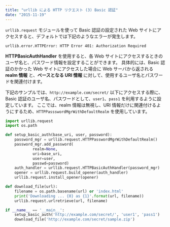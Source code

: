 ```yaml
---
title: "urllib による HTTP リクエスト (3) Basic 認証"
date: "2015-11-19"
---
```


`urllib.request` モジュールを使って Basic 認証の設定された Web サイトにアクセスすると、デフォルトでは下記のようなエラーが発生します。

```
urllib.error.HTTPError: HTTP Error 401: Authorization Required
```

**HTTPBasicAuthHandler** を使用すると、各 Web サイトにアクセスするときのユーザ名と、パスワード情報を設定することができます。
具体的には、Basic 認証のかかった Web サイトにアクセスした場合に Web サーバから返される **realm 情報** と、**ベースとなる URI 情報** に対して、使用するユーザ名とパスワードを関連付けます。

下記のサンプルでは、`http://example.com/secret/` 以下にアクセスする際に、Basic 認証のユーザ名、パスワードとして、`user1`、`pass1` を利用するように設定しています。
ここでは、realm 情報は無視し、URI 情報だけに関連付けるようにするため、`HTTPPassswordMgrWithDefaultRealm` を使用しています。


```python
import urllib.request
import os.path

def setup_basic_auth(base_uri, user, password):
    password_mgr = urllib.request.HTTPPasswordMgrWithDefaultRealm()
    password_mgr.add_password(
            realm=None,
            uri=base_uri,
            user=user,
            passwd=password)
    auth_handler = urllib.request.HTTPBasicAuthHandler(password_mgr)
    opener = urllib.request.build_opener(auth_handler)
    urllib.request.install_opener(opener)

def download_file(url):
    filename = os.path.basename(url) or 'index.html'
    print('Downloading ... {0} as {1}'.format(url, filename))
    urllib.request.urlretrieve(url, filename)

if __name__ == '__main__':
    setup_basic_auth('http://example.com/secret/', 'user1', 'pass1')
    download_file('http://example.com/secret/sample.zip')
```


